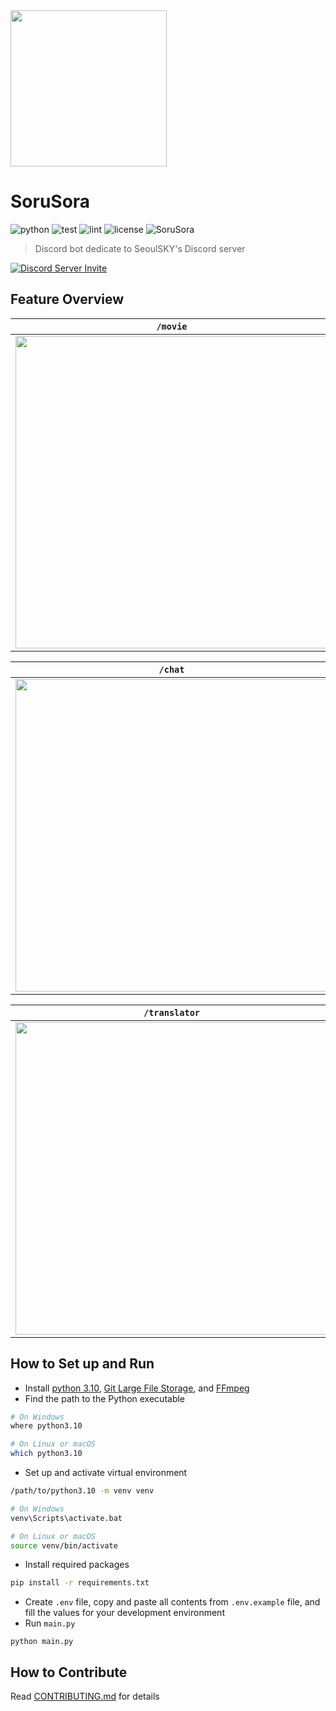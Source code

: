 <img width="250" src="https://github.com/SeoulSKY/SoruSora/assets/48105703/08369937-4e80-4acf-b979-164f39dff5d7">

# SoruSora

![python](https://img.shields.io/badge/python-v3.10-blue) ![test](https://github.com/SeoulSKY/SoruSora/actions/workflows/pytest.yml/badge.svg) ![lint](https://github.com/SeoulSKY/SoruSora/actions/workflows/pylint.yml/badge.svg) ![license](https://img.shields.io/github/license/SeoulSKY/SoruSora) ![SoruSora](https://img.shields.io/badge/SoruSora-online-green?style=flat&logo=discord)

> Discord bot dedicate to SeoulSKY's Discord server

[![Discord Server Invite](https://invite.caspertheghost.me?inviteCode=kQZDJJB)](https://discord.gg/kQZDJJB)

## Feature Overview

| `/movie` |
|--------------|
| <img style="width: 500px; height: auto" src="https://github.com/SeoulSKY/SoruSora/assets/48105703/b20ed72f-55e0-4787-9428-c1f925ab3a0a"> |

| `/chat` |
|--------------|
| <img style="width: 500px; height: auto" src="https://github.com/SeoulSKY/SoruSora/assets/48105703/7f3eacda-87ac-45e0-a80a-6e6458752c82"> |

| `/translator`  |
| ------------ |
| <img style="width: 500px; height: auto" src="https://github.com/SeoulSKY/SoruSora/assets/48105703/5f84e863-c5c8-494f-a10d-064e3d9f64c7"> |

## How to Set up and Run

* Install [python 3.10](https://www.python.org/downloads/), [Git Large File Storage](https://git-lfs.github.com), and [FFmpeg](https://ffmpeg.org/download.html)
* Find the path to the Python executable

```bash
# On Windows
where python3.10

# On Linux or macOS
which python3.10
```

* Set up and activate virtual environment

```bash
/path/to/python3.10 -m venv venv

# On Windows
venv\Scripts\activate.bat

# On Linux or macOS
source venv/bin/activate
```

* Install required packages

```bash
pip install -r requirements.txt
```

* Create `.env` file, copy and paste all contents from `.env.example` file, and fill the values for your development environment
* Run `main.py`

```
python main.py
```

## How to Contribute

Read [CONTRIBUTING.md](https://github.com/SeoulSKY/SoruSora/blob/master/docs/CONTRIBUTING.md) for details
